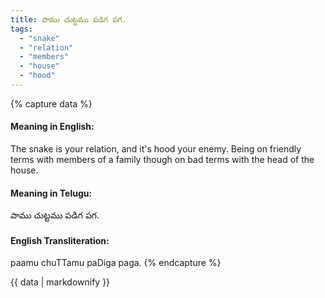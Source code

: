 ```yaml
---
title: పాము చుట్టము పడిగ పగ.
tags:
  - "snake"
  - "relation"
  - "members"
  - "house"
  - "hood"
---
```


{% capture data %}
#### Meaning in English:
The snake is your relation, and it's hood your enemy.
Being on friendly terms with members of a family though on bad terms with the head of the house.

#### Meaning in Telugu:
పాము చుట్టము పడిగ పగ.

#### English Transliteration:
paamu chuTTamu paDiga paga.
{% endcapture %}

<div class="notice">{{ data | markdownify }}</div>

